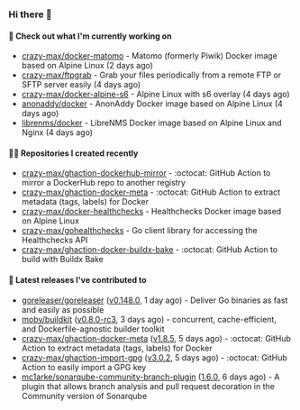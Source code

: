 ### Hi there 👋

#### 👷 Check out what I'm currently working on

- [crazy-max/docker-matomo](https://github.com/crazy-max/docker-matomo) - Matomo (formerly Piwik) Docker image based on Alpine Linux (2 days ago)
- [crazy-max/ftpgrab](https://github.com/crazy-max/ftpgrab) - Grab your files periodically from a remote FTP or SFTP server easily (4 days ago)
- [crazy-max/docker-alpine-s6](https://github.com/crazy-max/docker-alpine-s6) - Alpine Linux with s6 overlay (4 days ago)
- [anonaddy/docker](https://github.com/anonaddy/docker) - AnonAddy Docker image based on Alpine Linux (4 days ago)
- [librenms/docker](https://github.com/librenms/docker) - LibreNMS Docker image based on Alpine Linux and Nginx (4 days ago)

#### 👨‍💻 Repositories I created recently

- [crazy-max/ghaction-dockerhub-mirror](https://github.com/crazy-max/ghaction-dockerhub-mirror) - :octocat: GitHub Action to mirror a DockerHub repo to another registry
- [crazy-max/ghaction-docker-meta](https://github.com/crazy-max/ghaction-docker-meta) - :octocat: GitHub Action to extract metadata (tags, labels) for Docker
- [crazy-max/docker-healthchecks](https://github.com/crazy-max/docker-healthchecks) - Healthchecks Docker image based on Alpine Linux
- [crazy-max/gohealthchecks](https://github.com/crazy-max/gohealthchecks) - Go client library for accessing the Healthchecks API
- [crazy-max/ghaction-docker-buildx-bake](https://github.com/crazy-max/ghaction-docker-buildx-bake) - :octocat: GitHub Action to build with Buildx Bake

#### 🚀 Latest releases I've contributed to

- [goreleaser/goreleaser](https://github.com/goreleaser/goreleaser) ([v0.148.0](https://github.com/goreleaser/goreleaser/releases/tag/v0.148.0), 1 day ago) - Deliver Go binaries as fast and easily as possible
- [moby/buildkit](https://github.com/moby/buildkit) ([v0.8.0-rc3](https://github.com/moby/buildkit/releases/tag/v0.8.0-rc3), 3 days ago) - concurrent, cache-efficient, and Dockerfile-agnostic builder toolkit
- [crazy-max/ghaction-docker-meta](https://github.com/crazy-max/ghaction-docker-meta) ([v1.8.5](https://github.com/crazy-max/ghaction-docker-meta/releases/tag/v1.8.5), 5 days ago) - :octocat: GitHub Action to extract metadata (tags, labels) for Docker
- [crazy-max/ghaction-import-gpg](https://github.com/crazy-max/ghaction-import-gpg) ([v3.0.2](https://github.com/crazy-max/ghaction-import-gpg/releases/tag/v3.0.2), 5 days ago) - :octocat: GitHub Action to easily import a GPG key
- [mc1arke/sonarqube-community-branch-plugin](https://github.com/mc1arke/sonarqube-community-branch-plugin) ([1.6.0](https://github.com/mc1arke/sonarqube-community-branch-plugin/releases/tag/1.6.0), 6 days ago) - A plugin that allows branch analysis and pull request decoration in the Community version of Sonarqube
